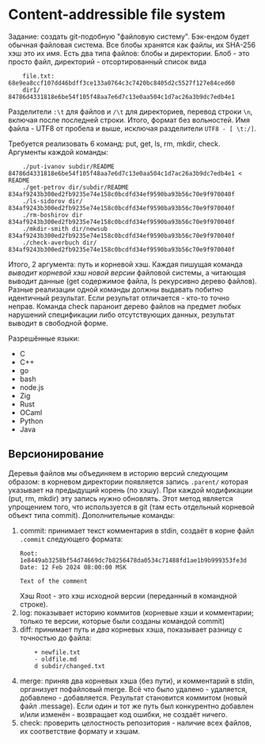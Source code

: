 #   Content-addressible file system

Задание: создать git-подобную "файловую систему".
Бэк-ендом будет обычная файловая система.
Все блобы хранятся как файлы, их SHA-256 хэш это их имя.
Есть два типа файлов: блобы и директории.
Блоб - это просто файл, директорий - отсортированный список вида
````
    file.txt: 68e9ea8ccf107dd46bdff3ce133a0764c3c7420bc8405d2c5527f127e84ced60
    dir1/     84786d4331818e6be54f105f48aa7e6d7c13e0aa504c1d7ac26a3b9dc7edb4e1
````
Разделители `:\t` для файлов и `/\t` для директориев, перевод строки `\n`, 
включая после последней строки. Итого, формат без вольностей. 
Имя файла - UTF8 от пробела и выше, исключая разделители `UTF8 - [ \t:/]`.

Требуется реализовать 6 команд: put, get, ls, rm, mkdir, check.
Аргументы каждой команды:
````
    ./put-ivanov subdir/README 84786d4331818e6be54f105f48aa7e6d7c13e0aa504c1d7ac26a3b9dc7edb4e1 < README
    ./get-petrov dir/subdir/README 834af9243b300ed2fb9235e74e158c0bcdfd34ef9590ba93b56c70e9f970040f
    ./ls-sidorov dir/ 834af9243b300ed2fb9235e74e158c0bcdfd34ef9590ba93b56c70e9f970040f
    ./rm-boshirov dir 834af9243b300ed2fb9235e74e158c0bcdfd34ef9590ba93b56c70e9f970040f
    ./mkdir-smith dir/newsub 834af9243b300ed2fb9235e74e158c0bcdfd34ef9590ba93b56c70e9f970040f
    ./check-averbuch dir/ 834af9243b300ed2fb9235e74e158c0bcdfd34ef9590ba93b56c70e9f970040f
````

Итого, 2 аргумента: путь и корневой хэш.
Каждая пишущая команда *выводит корневой хэш новой версии* файловой системы,
а читающая выводит данные (get содержимое файла, ls рекурсивно дерево файлов).
Разные реализации одной команды должны выдавать побитно идентичный результат.
Если результат отличается - кто-то точно неправ.
Команда check параноит дерево файлов на предмет любых нарушений спецификации
либо отсутствующих данных, результат выводит в свободной форме.

Разрешённые языки:
  - C
  - C++
  - go
  - bash
  - node.js
  - Zig
  - Rust
  - OCaml
  - Python
  - Java

##  Версионирование

Деревья файлов мы объединяем в историю версий следующим образом:
в корневом директории появляется запись `.parent/` которая указывает
на предыдущий корень (по хэшу). При каждой модификации (put, rm, mkdir)
эту запись нужно обновлять. Этот метод является упрощением того, что
используется в git (там есть отдельный корневой объект типа commit).
Дополнительные команды:

 1. commit: принимает текст комментария в stdin, создаёт в корне файл
   `.commit` следующего формата:
    ```
    Root: 1e8449ab3258bf54d74669dc7b8256478da0534c71488fd1ae1b9b999353fe3d
    Date: 12 Feb 2024 08:00:00 MSK

    Text of the comment
    ```
    Хэш Root - это хэш исходной версии (переданный в командной строке).
 2. log: показывает историю коммитов (корневые хэши и комментарии; 
    только те версии, которые были созданы командой commit)
 3. diff: принимает путь и *два* корневых хэша, показывает разницу
    с точностью до файла:
    ````
        + newfile.txt
        - oldfile.md
        d subdir/changed.txt
    ````
 4. merge: приняв два корневых хэша (без пути), и комментарий в stdin,
    организует пофайловый merge. Всё что было удалено - удаляется, 
    добавлено - добавляется. Результат становится коммитом (новый
    файл .message).
    Если один и тот же путь был конкурентно добавлен и/или изменён -
    возвращает код ошибки, не создаёт ничего.
 5. check: проверить целостность репозитория - наличие всех файлов,
    их соответствие формату и хэшам.
